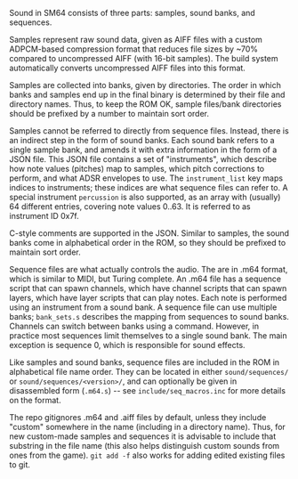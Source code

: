Sound in SM64 consists of three parts: samples, sound banks, and sequences.

Samples represent raw sound data, given as AIFF files with a custom ADPCM-based
compression format that reduces file sizes by ~70% compared to uncompressed
AIFF (with 16-bit samples). The build system automatically converts
uncompressed AIFF files into this format.

Samples are collected into banks, given by directories. The order in which
banks and samples end up in the final binary is determined by their file and
directory names. Thus, to keep the ROM OK, sample files/bank directories should
be prefixed by a number to maintain sort order.

Samples cannot be referred to directly from sequence files. Instead, there is
an indirect step in the form of sound banks. Each sound bank refers to a single
sample bank, and amends it with extra information in the form of a JSON file.
This JSON file contains a set of "instruments", which describe how note values
(pitches) map to samples, which pitch corrections to perform, and what ADSR
envelopes to use. The `instrument_list` key maps indices to instruments; these
indices are what sequence files can refer to. A special instrument `percussion`
is also supported, as an array with (usually) 64 different entries, covering
note values 0..63. It is referred to as instrument ID 0x7f.

C-style comments are supported in the JSON. Similar to samples, the sound banks
come in alphabetical order in the ROM, so they should be prefixed to maintain
sort order.

Sequence files are what actually controls the audio. The are in .m64 format,
which is similar to MIDI, but Turing complete. An .m64 file has a sequence
script that can spawn channels, which have channel scripts that can spawn
layers, which have layer scripts that can play notes. Each note is performed
using an instrument from a sound bank. A sequence file can use multiple banks;
`bank_sets.s` describes the mapping from sequences to sound banks. Channels
can switch between banks using a command. However, in practice most sequences
limit themselves to a single sound bank. The main exception is sequence 0,
which is responsible for sound effects.

Like samples and sound banks, sequence files are included in the ROM in
alphabetical file name order. They can be located in either `sound/sequences/`
or `sound/sequences/<version>/`, and can optionally be given in disassembled
form (`.m64.s`) -- see `include/seq_macros.inc` for more details on the format.

The repo gitignores .m64 and .aiff files by default, unless they include
"custom" somewhere in the name (including in a directory name). Thus, for new
custom-made samples and sequences it is advisable to include that substring
in the file name (this also helps distinguish custom sounds from ones from
the game). `git add -f` also works for adding edited existing files to git.
